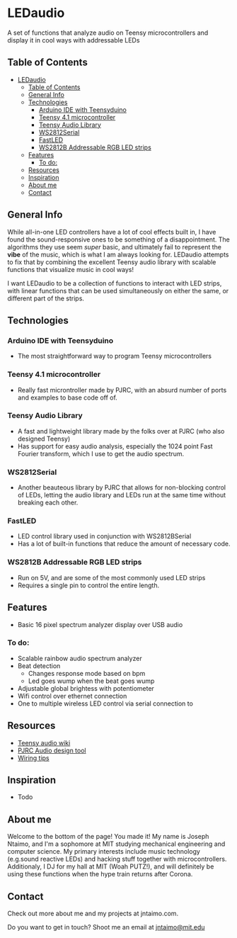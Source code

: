 # LEDaudio
A set of functions that analyze audio on Teensy microcontrollers and display it in cool ways with addressable LEDs

## Table of Contents
- [LEDaudio](#ledaudio)
  - [Table of Contents](#table-of-contents)
  - [General Info](#general-info)
  - [Technologies](#technologies)
    - [Arduino IDE with Teensyduino](#arduino-ide-with-teensyduino)
    - [Teensy 4.1 microcontroller](#teensy-41-microcontroller)
    - [Teensy Audio Library](#teensy-audio-library)
    - [WS2812Serial](#ws2812serial)
    - [FastLED](#fastled)
    - [WS2812B Addressable RGB LED strips](#ws2812b-addressable-rgb-led-strips)
  - [Features](#features)
    - [To do:](#to-do)
  - [Resources](#resources)
  - [Inspiration](#inspiration)
  - [About me](#about-me)
  - [Contact](#contact)
## General Info
While all-in-one LED controllers have a lot of cool effects built in, I have found the sound-responsive ones to be something of a disappointment. The algorithms they use seem *super* basic, and ultimately fail to represent the **vibe** of the music, which is what I am always looking for. LEDaudio attempts to fix that by combining the excellent Teensy audio library with scalable functions that visualize music in cool ways!

I want LEDaudio to be a collection of functions to interact with LED strips, with linear functions that can be used simultaneously on either the same, or different part of the strips.

## Technologies
### Arduino IDE with Teensyduino
  - The most straightforward way to program Teensy microcontrollers
### Teensy 4.1 microcontroller
  - Really fast microntroller made by PJRC, with an absurd number of ports and examples to base code off of.
### Teensy Audio Library
  - A fast and lightweight library made by the folks over at PJRC (who also designed Teensy)
  - Has support for easy audio analysis, especially the 1024 point Fast Fourier transform, which I use to get the audio spectrum.
### WS2812Serial
  - Another beauteous library by PJRC that allows for non-blocking control of LEDs, letting the audio library and LEDs run at the same time without breaking each other.
### FastLED
  - LED control library used in conjunction with WS2812BSerial
  - Has a lot of built-in functions that reduce the amount of necessary code.
### WS2812B Addressable RGB LED strips
  - Run on 5V, and are some of the most commonly used LED strips
  - Requires a single pin to control the entire length.

## Features
 - Basic 16 pixel spectrum analyzer display over USB audio
### To do:
- Scalable rainbow audio spectrum analyzer
- Beat detection
  - Changes response mode based on bpm
  - Led goes wump when the beat goes wump
- Adjustable global brightess with potentiometer
- Wifi control over ethernet connection
- One to multiple wireless LED control via serial connection to 
## Resources
 - [Teensy audio wiki]
 - [PJRC Audio design tool][Audio design tool]
 - [Wiring tips][Adafruit Wiring]
## Inspiration
 - Todo
## About me
Welcome to the bottom of the page! You made it! My name is Joseph Ntaimo, and I'm a sophomore at MIT studying mechanical engineering and computer science. My primary interests include music technology (e.g.sound reactive LEDs) and hacking stuff together with microcontrollers. Additionaly, I DJ for my hall at MIT (Woah PUTZ!), and will definitely be using these functions when the hype train returns after Corona.
## Contact
Check out more about me and my projects at jntaimo.com.

Do you want to get in touch? Shoot me an email at jntaimo@mit.edu

[Teensy audio wiki]:(https://www.pjrc.com/teensy/td_libs_Audio.html)
[Audio design tool]:(https://www.pjrc.com/teensy/gui/index.html)
[Adafruit Wiring]:https://learn.adafruit.com/adafruit-neopixel-uberguide/basic-connections